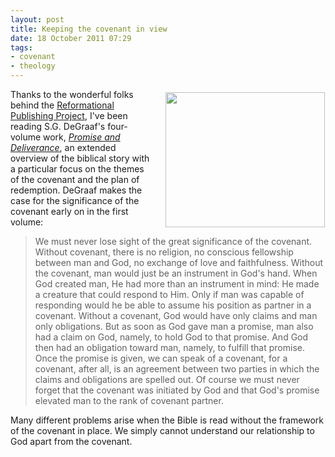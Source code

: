 ```yaml
---
layout: post
title: Keeping the covenant in view
date: 18 October 2011 07:29
tags:
- covenant
- theology
---
```

<p><img style="float: right; margin: 5px 1px 0px 20px; cursor: hand; width: 255px; height: 216px;" src="https://dl.dropbox.com/u/3897986/Jake%20Blog%20Images/275.jpg" border="0" alt="" />Thanks to the wonderful folks behind the <a href="http://www.reformationalpublishingproject.com/rpp/index.asp">Reformational Publishing Project</a>, I've been reading S.G. DeGraaf's four-volume work, <em><a href="http://www.amazon.co.uk/gp/product/0888150024/ref=as_li_qf_sp_asin_il_tl?ie=UTF8&amp;tag=jakebeldercom-21&amp;linkCode=as2&amp;camp=1634&amp;creative=6738&amp;creativeASIN=0888150024">Promise and Deliverance</a></em>, an extended overview of the biblical story with a particular focus on the themes of the covenant and the plan of redemption. DeGraaf makes the case for the significance of the covenant early on in the first volume:</p>
<blockquote>
We must never lose sight of the great significance of the covenant. Without covenant, there is no religion, no conscious fellowship between man and God, no exchange of love and faithfulness. Without the covenant, man would just be an instrument in God's hand. When God created man, He had more than an instrument in mind: He made a creature that could respond to Him. Only if man was capable of responding would he be able to assume his position as partner in a covenant. Without a covenant, God would have only claims and man only obligations. But as soon as God gave man a promise, man also had a claim on God, namely, to hold God to that promise. And God then had an obligation toward man, namely, to fulfill that promise. Once the promise is given, we can speak of a covenant, for a covenant, after all, is an agreement between two parties in which the claims and obligations are spelled out. Of course we must never forget that the covenant was initiated by God and that God's promise elevated man to the rank of covenant partner.
</blockquote>

Many different problems arise when the Bible is read without the framework of the covenant in place. We simply cannot understand our relationship to God apart from the covenant.
